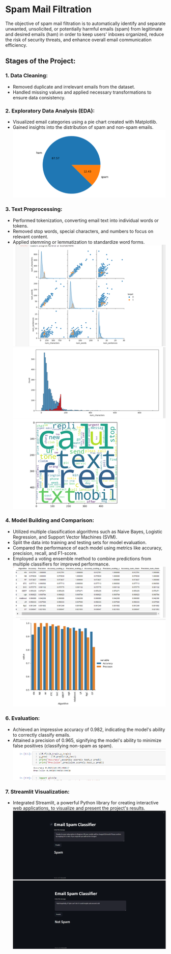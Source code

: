 
# Spam Mail Filtration


The objective of spam mail filtration is to automatically identify and separate unwanted, unsolicited, or potentially harmful emails (spam) from legitimate and desired emails (ham) in order to keep users' inboxes organized, reduce the risk of security threats, and enhance overall email communication efficiency.

## Stages of the Project:

### 1. Data Cleaning:
 - Removed duplicate and irrelevant emails from the dataset.
 - Handled missing values and applied necessary transformations to ensure data consistency.

### 2. Exploratory Data Analysis (EDA):
 - Visualized email categories using a pie chart created with Matplotlib.
 - Gained insights into the distribution of spam and non-spam emails.
 ![Pie chart](./images/pie.png)

### 3. Text Preprocessing:
 - Performed tokenization, converting email text into individual words or tokens.
 - Removed stop words, special characters, and numbers to focus on relevant content.
 - Applied stemming or lemmatization to standardize word forms.
 ![sns](./images/sns.png)
 ![bar](./images/bar.png)
 ![box](./images/box.png)

### 4. Model Building and Comparison:
 - Utilized multiple classification algorithms such as Naive Bayes, Logistic Regression, and Support Vector Machines (SVM).
 - Split the data into training and testing sets for model evaluation.
 - Compared the performance of each model using metrics like accuracy, precision, recall, and F1-score.
 - Employed a voting ensemble method to combine predictions from multiple classifiers for improved performance.
 ![Models](./images/classifiers.png)
 ![Classifacation algo](./images/algo.png)

### 6. Evaluation:
 - Achieved an impressive accuracy of 0.982, indicating the model's ability to correctly classify emails.
 - Attained a precision of 0.965, signifying the model's ability to minimize false positives (classifying non-spam as spam).
  ![Accuracy](./images/accuracy.PNG)

### 7. Streamlit Visualization:
 - Integrated Streamlit, a powerful Python library for creating interactive web applications, to visualize and present the project's results.
 ![Spam](./images/Streamlit1.png)
 ![Not Spam](./images/Streamlit2.png)